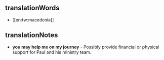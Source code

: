 ## translationWords

* [[en:tw:macedonia]]

## translationNotes

* **you may help me on my journey** - Possibly provide financial or physical support for Paul and his ministry team.

